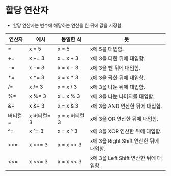 # 할당 연산자

- 할당 연산자는 변수에 해당하는 연산을 한 뒤에 값을 저장함.
  
| 연산자 | 예시 | 동일한 식 | 뜻 |
| --- | --- | --- | --- |
| = | x = 5 | x = 5 | x에 5를 대입함. |
| += | x += 3 | x = x + 3 | x에 3을 더한 뒤에 대입함. |
| -= | x -= 3 | x = x - 3 | x에 3을 뺀 뒤에 대입함. |
| *= | x *= 3 | x = x * 3 | x에 3을 곱한 뒤에 대입함. |
| /= | x /= 3 | x = x / 3 | x에 3을 나눈 뒤에 대입함. |
| %= | x %= 3 | x = x % 3 | x에 3을 나눈 나머지를 대입함. |
| &= | x &= 3 | x = x & 3 | x에 3을 AND 연산한 뒤에 대입함. |
| 버티컬= | x 버티컬= 3 | x = x 버티컬 3 | x에 3을 OR 연산한 뒤에 대입함. |
| ^= | x ^= 3 | x = x ^ 3 | x에 3을 XOR 연산한 뒤에 대입함. |
| >>= | x >>= 3 | x = x >> 3 | x에 3을 Right Shift 연산한 뒤에 대입함. |
| <<= | x <<= 3 | x = x << 3 | x에 3을 Left Shift 연산한 뒤에 대입함. |

